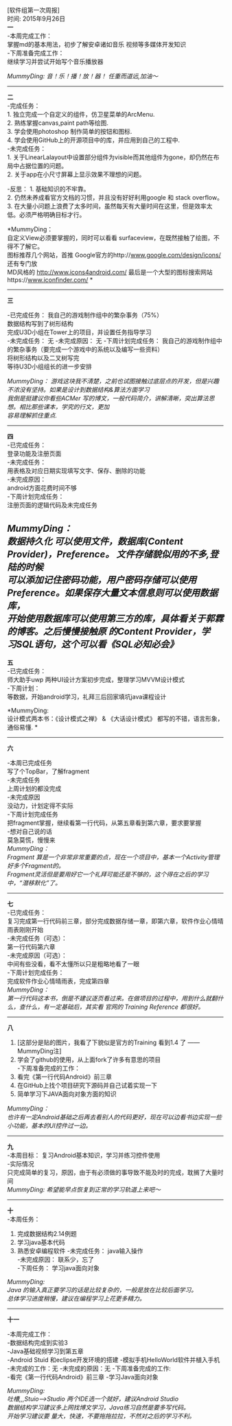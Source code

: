 [软件组第一次周报] <br>
时间: 2015年9月26日 <br>
**一**             
 -本周完成工作：   
    掌握md的基本用法，初步了解安卓诸如音乐 视频等多媒体开发知识    
 -下周准备完成工作：   
    继续学习并尝试开始写个音乐播放器

*MummyDing: 音！乐！播！放！器！ 任重而道远,加油～*

-----
**二**      
 -完成任务：    
     1.  独立完成一个自定义的组件，仿卫星菜单的ArcMenu.    
     2.  熟练掌握canvas,paint path等绘图.   
     3.  学会使用photoshop 制作简单的按钮和图标.   
     4.  学会使用GitHub上的开源项目中的库，并应用到自己的工程中.   
 -未完成任务：   
     1. 关于LinearLalayout中设置部分组件为visible而其他组件为gone，却仍然在布局中占据位置的问题。   
     2. 关于app在小尺寸屏幕上显示效果不理想的问题。     

-反思：
     1. 基础知识的不牢靠。     
     2. 仍然未养成看官方文档的习惯，并且没有好好利用google 和 stack overflow。    
     3. 在大量小问题上浪费了太多时间，虽然每天有大量时间在这里，但是效率太低。必须严格明确目标才行。   

*MummyDing：                
        自定义View必须要掌握的，同时可以看看 surfaceview，在既然接触了绘图，不得不了解它。         
	    图标推荐几个网站，首推 Google官方的http://www.google.com/design/icons/  还有专门放        
	    MD风格的 http://www.icons4android.com/  最后是一个大型的图标搜索网站https://www.iconfinder.com/ *           

-----
**三**   

-已完成任务：
  我自己的游戏制作组中的繁杂事务（75%）    
  数据结构写到了树形结构   
  完成U3D小组在Tower上的项目，并设置任务指导学习   
-未完成任务：
无
-未完成原因：
  无
-下周计划完成任务：
  我自己的游戏制作组中的繁杂事务（要完成一个游戏中的系统以及编写一些资料）   
  将树形结构以及二叉树写完   
  等待U3D小组组长的进一步安排   

*MummyDing： 
        游戏这块我不清楚，之前也试图接触过底层点的开发，但是兴趣不浓没有坚持。如果是设计到数据结构&算法方面学习           
	    我倒是挺建议你看些ACMer 写的博文，一般代码简介，讲解清晰，突出算法思想。相比那些课本，学究的行文，更加         
	    容易理解抓住重点.*

-----
**四**    
-已完成任务：    
  登录功能及注册页面     
-未完成任务：    
  用表格及对应日期实现填写文字、保存、删除的功能    
-未完成原因：    
  android方面花费时间不够    
-下周计划完成任务：    
   注册页面的逻辑代码及未完成任务      
 
*MummyDing：       
         数据持久化 可以使用文件，数据库(Content Provider)，Preference。 文件存储貌似用的不多,登陆的时候     
        可以添加记住密码功能，用户密码存储可以使用 Preference。如果保存大量文本信息则可以使用数据库，    
        开始使用数据库可以使用第三方的库，具体看关于郭霖的博客。之后慢慢接触原  的Content Provider，学      
        习SQL语句，这个可以看《SQL必知必会》*       
 -----
**五**    
-已完成任务：    
   师大助手uwp 两种UI设计方案初步完成，整理学习MVVM设计模式   
-下周计划：   
   等数据，开始android学习，礼拜三后回家填坑java课程设计   

*MummyDing:      
    设计模式两本书：《设计模式之禅》 & 《大话设计模式》 都写的不错，语言形象，通俗易懂. *

-----
**六**   

-本周已完成任务     
   写了个TopBar，了解fragment    
-未完成任务     
  上周计划的都没完成    
-未完成原因    
  没动力，计划定得不实际   
-下周计划完成任务   
  把fragment掌握，继续看第一行代码，从第五章看到第六章，要求要掌握     
-想对自己说的话    
   莫急莫慌，慢慢来    
*MummyDing：        
  Fragment 算是一个非常非常重要的点，现在一个项目中，基本一个Activity管理好多个Fragment的。    
  Fragment灵活但是要用好它一个礼拜可能还是不够的，这个得在之后的学习中，“潜移默化”了。*
 
 
-----
**七**   
-已完成任务：   
   复习完成第一行代码前三章，部分完成数据存储一章，即第六章，软件作业心情晴雨表刚刚开始     
-未完成任务（可选）：    
   第一行代码第六章     
-未完成原因（可选）：    
   中间有些没看，看不太懂所以只是粗略地看了一眼     
-下周计划完成任务：   
  完成软件作业心情晴雨表，完成第四章    
*MummyDing：    
        第一行代码这本书，倒是不建议逐页看过来。在做项目的过程中，用到什么就翻什么，查什么，有一定基础后，其实看           官网的 Training Reference 都很好。*   

----- 
**八**   
1.  [这部分是贴的图片，我看了下貌似是官方的Training 看到1.4 了  ——MummyDing注]    
2. 学会了github的使用，从上面fork了许多有意思的项目   
-下周准备完成的工作：  
  1.  看完《第一行代码Android》前三章   
  2. 在GitHub上找个项目研究下源码并自己试着实现一下   
  3. 简单学习下JAVA面向对象方面的知识  

*MummyDing：       
    也许有一定Android基础之后再去看别人的代码更好，现在可以边看书边实现一些小功能，基本的UI控件过一边。*

-----        
**九**   
-本周目标：
   复习Android基本知识，学习并练习控件使用     
-实际情况    
   只完成简单的复习，原因，由于有必须做的事导致不能及时的完成，耽搁了大量时间    
*MummyDing: 希望能早点恢复到正常的学习轨道上来吧～*

-----        
**十**   
-本周任务：
1. 完成数据结构2.14例题
2. 学习java基本代码
3. 熟悉安卓编程软件
-未完成任务：
 java输入操作   
-未完成原因：
  联系少，忘了   
-下周任务：
 学习java面向对象   

*MummyDing:   
Java 的输入真正要学习的话是比较复杂的，一般是放在比较后面学习。   
总体学习进度稍慢，建议在编程学习上花更多精力。*

-----        
**十一**   

-本周完成工作：   
 -数据结构完成到实验3   
 -Java基础视频学习到第五章   
 -Android Stuid 和eclipse开发环境的搭建
 -模拟手机HelloWorld软件并植入手机
-未完成的工作：无
-未完成的原因：无
-下周准备完成的工作:   
  -看完《第一行代码Android》前三章
  -学习Java面向对象

*MummyDing:    
吐槽,,,Stuio-->Studio 两个IDE选一个就好，建议Android Studio    
数据结构学习建议多上网找博文学习，Java练习自然是要多写代码。   
开始学习建议要 量大，快速，不要拖拖拉拉，不然对之后的学习不利。*

